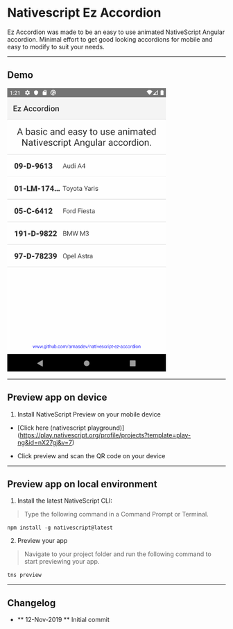 # Nativescript Ez Accordion

Ez Accordion was made to be an easy to use animated NativeScript Angular accordion. Minimal effort to get good looking accordions for mobile and easy to modify to suit your needs.

----

## Demo
![Accordion gif](demo.gif)

----

## Preview app on device
1. Install NativeScript Preview on your mobile device

* [Click here (nativescript playground)] (https://play.nativescript.org/profile/projects?template=play-ng&id=nX27gj&v=7)

* Click preview and scan the QR code on your device

----

## Preview app on local environment

1. Install the latest NativeScript CLI:

> Type the following command in a Command Prompt or Terminal.

    npm install -g nativescript@latest

2. Preview your app

> Navigate to your project folder and run the following command to start previewing your app.

    tns preview


----
## Changelog
* ** 12-Nov-2019 **  Initial commit


